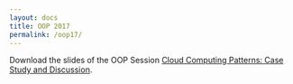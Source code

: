 ```yaml
---
layout: docs
title: OOP 2017
permalink: /oop17/
---
```

Download the slides of the OOP Session [Cloud Computing Patterns: Case Study and Discussion](/resources/oop17_fehling.pdf).
